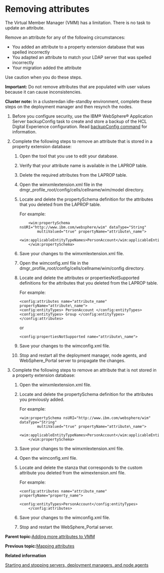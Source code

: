 # Removing attributes

The Virtual Member Manager \(VMM\) has a limitation. There is no task to update an attribute.

Remove an attribute for any of the following circumstances:

-   You added an attribute to a property extension database that was spelled incorrectly
-   You adapted an attribute to match your LDAP server that was spelled incorrectly
-   Your migration added the attribute

Use caution when you do these steps.

**Important:** Do not remove attributes that are populated with user values because it can cause inconsistencies.

**Cluster note:** In a clusteredan idle-standby environment, complete these steps on the deployment manager and then resynch the nodes.

1.  Before you configure security, use the IBM® WebSphere® Application Server backupConfig task to create and store a backup of the HCL Digital Experience configuration. Read [backupConfig command](http://www-01.ibm.com/support/knowledgecenter/SSAW57_8.5.5/com.ibm.websphere.nd.multiplatform.doc/ae/rxml_backupconfig.html) for information.

2.  Complete the following steps to remove an attribute that is stored in a property extension database:

    1.  Open the tool that you use to edit your database.

    2.  Verify that your attribute name is available in the LAPROP table.

    3.  Delete the required attributes from the LAPROP table.

    4.  Open the wimxmlextension.xml file in the dmgr\_profile\_root/config/cells/cellname/wim/model directory.

    5.  Locate and delete the propertySchema definition for the attributes that you deleted from the LAPROP table.

        For example:

        ```
            <wim:propertySchema nsURI="http://www.ibm.com/websphere/wim" dataType="String"
                multiValued="true" propertyName="attribute\_name">
              <wim:applicableEntityTypeNames>PersonAccount</wim:applicableEntityTypeNames>
            </wim:propertySchema>
        ```

    6.  Save your changes to the wimxmlextension.xml file.

    7.  Open the wimconfig.xml file in the dmgr\_profile\_root/config/cells/cellname/wim/config directory.

    8.  Locate and delete the attributes or propertiesNotSupported definitions for the attributes that you deleted from the LAPROP table.

        For example:

        ```
        <config:attributes name="attribute_name" propertyName="attribute\_name">
        <config:entityTypes> PersonAccount </config:entityTypes>
        <config:entityTypes> Group </config:entityTypes>
        </config:attributes>
        
        ```

        or

        ```
        <config:propertiesNotSupported name="attribute\_name">
        ```

    9.  Save your changes to the wimconfig.xml file.

    10. Stop and restart all the deployment manager, node agents, and WebSphere\_Portal server to propagate the changes.

3.  Complete the following steps to remove an attribute that is not stored in a property extension database:

    1.  Open the wimxmlextension.xml file.

    2.  Locate and delete the propertySchema definition for the attributes you previously added.

        For example:

        ```
        <wim:propertySchema nsURI="http://www.ibm.com/websphere/wim" dataType="String"
                multiValued="true" propertyName="attribute\_name">
           <wim:applicableEntityTypeNames>PersonAccount</wim:applicableEntityTypeNames>
            </wim:propertySchema>
        ```

    3.  Save your changes to the wimxmlextension.xml file.

    4.  Open the wimconfig.xml file.

    5.  Locate and delete the stanza that corresponds to the custom attribute you deleted from the wimextension.xml file.

        For example:

        ```
        <config:attributes name="attribute_name" propertyName="property_name">
                  		<config:entityTypes>PersonAccount</config:entityTypes>
        	</config:attributes>
        ```

    6.  Save your changes to the wimconfig.xml file.

    7.  Stop and restart the WebSphere\_Portal server.


**Parent topic:**[Adding more attributes to VMM](../install/manage_atts.md)

**Previous topic:**[Mapping attributes](../install/map_attributes.md)

**Related information**  


[Starting and stopping servers, deployment managers, and node agents](../admin-system/stopstart.md)

